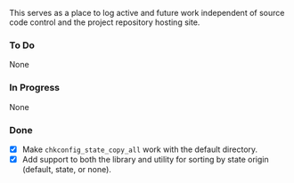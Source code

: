 This serves as a place to log active and future work independent of
source code control and the project repository hosting site.

### To Do

None

### In Progress

None

### Done

- [x] Make `chkconfig_state_copy_all` work with the default directory.
- [x] Add support to both the library and utility for sorting by state origin (default, state, or none).
